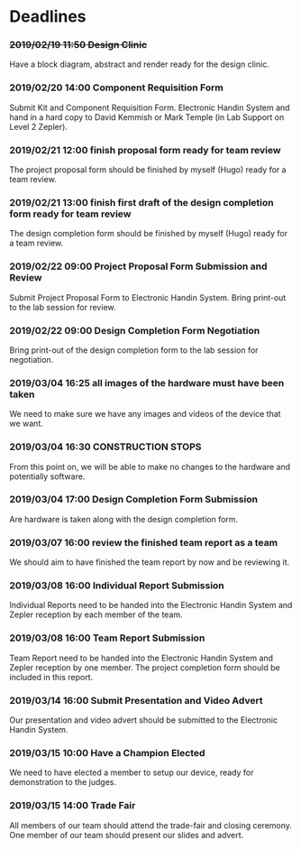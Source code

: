 # Deadlines

### ~~2019/02/19 11:50 Design Clinic~~
Have a block diagram, abstract and render ready for the design clinic.

### 2019/02/20 14:00 Component Requisition Form
Submit Kit and Component Requisition Form.
Electronic Handin System and hand in a hard copy to David Kemmish or
Mark Temple (in Lab Support on Level 2 Zepler).

### 2019/02/21 12:00 finish proposal form ready for team review
The project proposal form should be finished by myself (Hugo) ready for a team
review.

### 2019/02/21 13:00 finish first draft of the design completion form ready for team review
The design completion form should be finished by myself (Hugo) ready for a team
review.

### 2019/02/22 09:00 Project Proposal Form Submission and Review
Submit Project Proposal Form to Electronic Handin System.
Bring print-out to the lab session for review. 

### 2019/02/22 09:00 Design Completion Form Negotiation
Bring print-out of the design completion form to the lab session for
negotiation. 

### 2019/03/04 16:25 all images of the hardware must have been taken
We need to make sure we have any images and videos of the device that we want.

### 2019/03/04 16:30 CONSTRUCTION STOPS
From this point on, we will be able to make no changes to the hardware and
potentially software.

### 2019/03/04 17:00 Design Completion Form Submission
Are hardware is taken along with the design completion form.

### 2019/03/07 16:00 review the finished team report as a team
We should aim to have finished the team report by now and be reviewing it.

### 2019/03/08 16:00 Individual Report Submission
Individual Reports need to be handed into the Electronic Handin System and Zepler
reception by each member of the team.

### 2019/03/08 16:00 Team Report Submission
Team Report need to be handed into the Electronic Handin System and Zepler
reception by one member. The project completion form should be included in this
report.

### 2019/03/14 16:00 Submit Presentation and Video Advert
Our presentation and video advert should be submitted to the Electronic Handin
System.

### 2019/03/15 10:00 Have a Champion Elected
We need to have elected a member to setup our device, ready for demonstration
to the judges.

### 2019/03/15 14:00 Trade Fair
All members of our team should attend the trade-fair and closing ceremony. One
member of our team should present our slides and advert.
